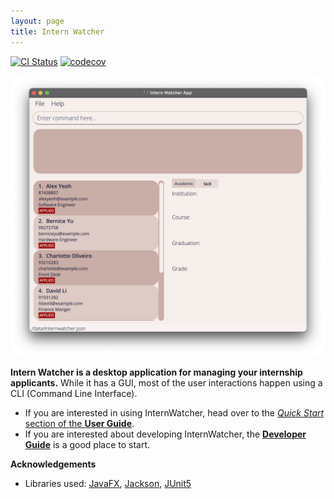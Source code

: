 ```yaml
---
layout: page
title: Intern Watcher
---
```


[![CI Status](https://github.com/se-edu/addressbook-level3/workflows/Java%20CI/badge.svg)](https://github.com/AY2122S1-CS2103T-F12-2/tp/actions)
[![codecov](https://codecov.io/gh/AY2122S1-CS2103T-F12-2/tp/branch/master/graph/badge.svg?token=MXUSV2WQVF)](https://codecov.io/gh/AY2122S1-CS2103T-F12-2/tp)

![Ui](images/Ui.png)

**Intern Watcher is a desktop application for managing your internship applicants.** While it has a GUI, most of the user interactions happen using a CLI (Command Line Interface).

* If you are interested in using InternWatcher, head over to the [_Quick Start_ section of the **User Guide**](UserGuide.html#quick-start).
* If you are interested about developing InternWatcher, the [**Developer Guide**](DeveloperGuide.html) is a good place to start.


**Acknowledgements**

* Libraries used: [JavaFX](https://openjfx.io/), [Jackson](https://github.com/FasterXML/jackson), [JUnit5](https://github.com/junit-team/junit5)
